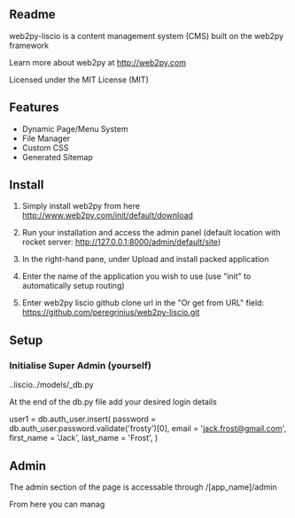 ## Readme

web2py-liscio is a content management system (CMS) built on the web2py framework

Learn more about web2py at http://web2py.com

Licensed under the MIT License (MIT)

## Features

* Dynamic Page/Menu System
* File Manager
* Custom CSS
* Generated Sitemap

## Install

1. Simply install web2py from here http://www.web2py.com/init/default/download

2. Run your installation and access the admin panel (default location with rocket server: http://127.0.0.1:8000/admin/default/site)

3. In the right-hand pane, under Upload and install packed application
  1. Enter the name of the application you wish to use (use "init" to automatically setup routing)
  2. Enter web2py liscio github clone url in the "Or get from URL" field: https://github.com/peregrinius/web2py-liscio.git

## Setup

### Initialise Super Admin (yourself)

..liscio../models/\_db.py

At the end of the db.py file add your desired login details

user1 = db.auth_user.insert(
  password = db.auth_user.password.validate('frosty')[0],
  email = 'jack.frost@gmail.com',
  first_name = 'Jack',
  last_name = 'Frost',
  )

## Admin

The admin section of the page is accessable through /[app_name]/admin

From here you can manag
